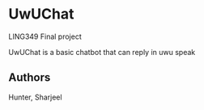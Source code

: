 # UwUChat

LING349 Final project

UwUChat is a basic chatbot that can reply in uwu speak

## Authors
Hunter, Sharjeel
